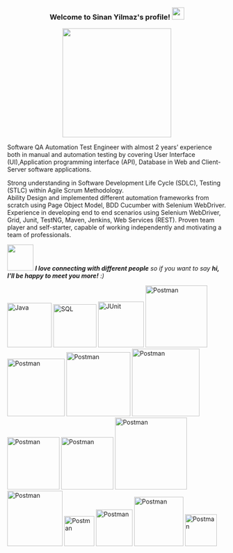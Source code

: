 <h3 align="center">
  Welcome to Sinan Yilmaz's profile!
  <img src="https://media.giphy.com/media/hvRJCLFzcasrR4ia7z/giphy.gif" width="28">
</h3>



<div id="header" align="center">
  <img src="https://media.giphy.com/media/qgQUggAC3Pfv687qPC/giphy.gif" width="250"/>
</div>

<p>Software QA Automation Test Engineer with almost 2 years&rsquo; experience both in manual and automation testing by covering User Interface (UI),Application programming interface (API), Database in Web and Client-Server software applications.</p>
<p>Strong understanding in Software Development Life Cycle (SDLC), Testing (STLC) within Agile Scrum Methodology.<br />Ability Design and implemented different automation frameworks from scratch using Page Object Model, BDD Cucumber with Selenium WebDriver.<br />Experience in developing end to end scenarios using Selenium WebDriver, Grid, Junit, TestNG, Maven, Jenkins, Web Services (REST). Proven team player and self-starter, capable of working independently and motivating a team of professionals.</p>
<img src="https://media.giphy.com/media/LnQjpWaON8nhr21vNW/giphy.gif" width="60"> <em><b>I love connecting with different people</b> so if you want to say <b>hi, I'll be happy to meet you more!</b> :)</em>

<p>
     <a href="https://github.com/search?q=user%3ADenverCoder1+language%3Ajava"><img alt="Java" src="https://img.shields.io/badge/Java-007396.svg?logo=java&logoColor=white" width="102"></a>
   <a href="https://github.com/search?q=user%3ADenverCoder1+language%3Asql"><img alt="SQL" src="https://custom-icon-badges.herokuapp.com/badge/SQL-025E8C.svg?logo=database&logoColor=white" width="99"></a>
    <a href="#"><img alt="JUnit" src="https://custom-icon-badges.herokuapp.com/badge/JUnit-25A162.svg?logo=check-circle&logoColor=white" width="105"></a>
    <a href="#"><img alt="Postman" src="https://img.shields.io/badge/Postman-FF6C37?logo=postman&logoColor=white" width="142"></a>
    <a href="#"><img alt="Postman" src="https://img.shields.io/badge/Jenkins-D33732?logo=Jenkins&logoColor=white" width="132"></a>
    <a href="#"><img alt="Postman" src="https://img.shields.io/badge/Selenium-4EB436?logo=Selenium&logoColor=white" width="147"></a>
    <a href="#"><img alt="Postman" src="https://img.shields.io/badge/Cucumber-24D96C?logo=Cucumber&logoColor=173646" width="155"></a>
    <a href="#"><img alt="Postman" src="https://img.shields.io/badge/IntelliJ-000000?logo=intellij IDEA&logoColor=while" width="120"></a>
    <a href="#"><img alt="Postman" src="https://img.shields.io/badge/Eclipse-2A2152?logo=Eclipse&logoColor=white" width="120"></a>
    <a href="#"><img alt="Postman" src="https://img.shields.io/badge/Selenium Grid-4EB436" width="165"></a>
    <a href="#"><img alt="Postman" src="https://img.shields.io/badge/TestNG-007396?logo=java&logoColor=white" width="127"></a>
    <a href="#"><img alt="Postman" src="https://img.shields.io/badge/JUnit-007396?logo=Junit&logoColor=white" width="69"></a>
    <a href="#"><img alt="Postman" src="https://img.shields.io/badge/Maven-D03E2E?logo=Maven&logoColor=white" width="84"></a>
    <a href="#"><img alt="Postman" src="https://img.shields.io/badge/REST API-007EBF?logo=REST API&logoColor=white" width="113"></a>
    <a href="#"><img alt="Postman" src="https://img.shields.io/badge/JDBC-007EBF?logo=JDBC&logoColor=white" width="73"></a>

  





  


<p>
 
